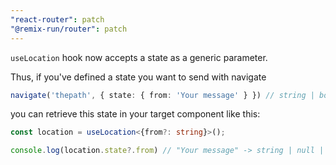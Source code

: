 ```yaml
---
"react-router": patch
"@remix-run/router": patch
---
```


`useLocation` hook now accepts a state as a generic parameter.

Thus, if you've defined a state you want to send with navigate

```ts
navigate('thepath', { state: { from: 'Your message' } }) // string | boolean | number
```

you can retrieve this state in your target component like this:

```ts
const location = useLocation<{from?: string}>();

console.log(location.state?.from) // "Your message" -> string | null | undefined
```
